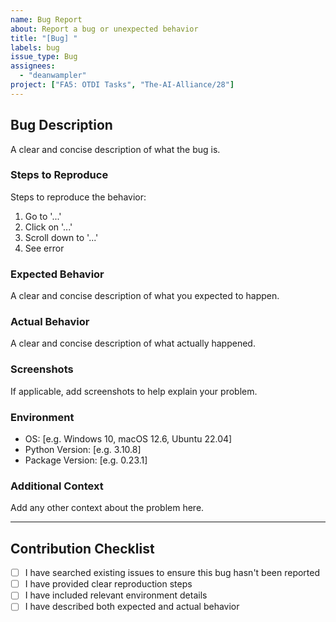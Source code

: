 ```yaml
---  
name: Bug Report  
about: Report a bug or unexpected behavior  
title: "[Bug] "  
labels: bug  
issue_type: Bug  
assignees: 
  - "deanwampler"
project: ["FA5: OTDI Tasks", "The-AI-Alliance/28"]
---  
```


## Bug Description
A clear and concise description of what the bug is.

### Steps to Reproduce
Steps to reproduce the behavior:
1. Go to '...'
2. Click on '...'
3. Scroll down to '...'
4. See error

### Expected Behavior
A clear and concise description of what you expected to happen.

### Actual Behavior
A clear and concise description of what actually happened.

### Screenshots
If applicable, add screenshots to help explain your problem.

### Environment
- OS: [e.g. Windows 10, macOS 12.6, Ubuntu 22.04]
- Python Version: [e.g. 3.10.8]
- Package Version: [e.g. 0.23.1]

### Additional Context
Add any other context about the problem here.
  
---  

## Contribution Checklist
- [ ] I have searched existing issues to ensure this bug hasn't been reported
- [ ] I have provided clear reproduction steps
- [ ] I have included relevant environment details
- [ ] I have described both expected and actual behavior  
